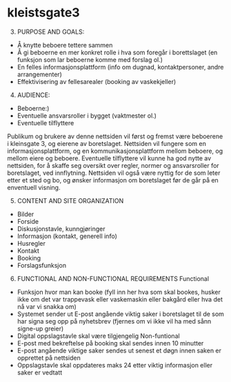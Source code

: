 # kleistsgate3
3. PURPOSE AND GOALS: 
- Å knytte beboere tettere sammen 
- Å gi beboerne en mer konkret rolle i hva som foregår i borettslaget (en funksjon som lar beboerne komme med forslag ol.)
- En felles informasjonsplattform (info om dugnad, kontaktpersoner, andre arrangementer)
- Effektivisering av fellesarealer (booking av vaskekjeller)


4. AUDIENCE:
- Beboerne:)
- Eventuelle ansvarsroller i bygget (vaktmester ol.) 
- Eventuelle tilflyttere


Publikum og brukere av denne nettsiden vil først og fremst være beboerene i kleinsgate 3, og eierene av boretslaget. Nettsiden vil fungere som en informasjonsplattform, og en kommunikasjonsplattform mellom beboere, og mellom eiere og beboere. Eventuelle tilflyttere vil kunne ha god nytte av nettsiden, for å skaffe seg oversikt over regler, normer og ansvarsroller for boretslaget, ved innflytning. Nettsiden vil også være nyttig for de som leter etter et sted og bo, og ønsker informasjon om boretslaget før de går på en enventuell visning. 


5. CONTENT AND SITE ORGANIZATION
- Bilder
- Forside
- Diskusjonstavle, kunngjøringer
- Informasjon (kontakt, generell info)
- Husregler
- Kontakt
- Booking
- Forslagsfunksjon

6. FUNCTIONAL AND NON-FUNCTIONAL REQUIREMENTS 
Functional
-	Funksjon hvor man kan booke (fyll inn her hva som skal bookes, husker ikke om det var trappevask eller vaskemaskin eller bakgård eller hva det nå var vi snakka om)
-	Systemet sender ut E-post angående viktig saker i boretslaget til de som har signa seg opp på nyhetsbrev (fjernes om vi ikke vil ha med sånn signe-up greier)
-	Digital oppslagstavle skal være tilgjengelig 
Non-funtional 
-	E-post med bekreftelse på booking skal sendes innen 10 minutter
-	E-post angående viktige saker sendes ut senest et døgn innen saken er opprettet på nettsiden 
-	Oppslagstavle skal oppdateres maks 24 etter viktig informasjon eller saker er vedtatt



